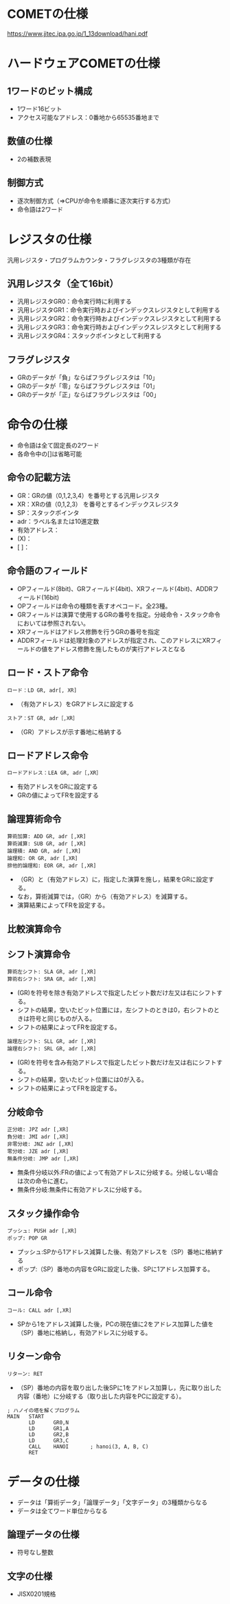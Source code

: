 # COMETの仕様
https://www.jitec.ipa.go.jp/1_13download/hani.pdf

# ハードウェアCOMETの仕様

## 1ワードのビット構成
- 1ワード16ビット
- アクセス可能なアドレス：0番地から65535番地まで

## 数値の仕様
- 2の補数表現

## 制御方式
- 逐次制御方式（⇒CPUが命令を順番に逐次実行する方式）
- 命令語は2ワード

# レジスタの仕様
汎用レジスタ・プログラムカウンタ・フラグレジスタの3種類が存在

## 汎用レジスタ（全て16bit）
- 汎用レジスタGR0：命令実行時に利用する
- 汎用レジスタGR1：命令実行時およびインデックスレジスタとして利用する
- 汎用レジスタGR2：命令実行時およびインデックスレジスタとして利用する
- 汎用レジスタGR3：命令実行時およびインデックスレジスタとして利用する
- 汎用レジスタGR4：スタックポインタとして利用する

## フラグレジスタ
- GRのデータが「負」ならばフラグレジスタは「10」
- GRのデータが「零」ならばフラグレジスタは「01」
- GRのデータが「正」ならばフラグレジスタは「00」

# 命令の仕様
- 命令語は全て固定長の2ワード
- 各命令中の[]は省略可能

## 命令の記載方法
- GR：GRの値（0,1,2,3,4）を番号とする汎用レジスタ
- XR：XRの値（0,1,2,3） を番号とするインデックスレジスタ
- SP：スタックポインタ
- adr：ラベル名または10進定数
- 有効アドレス：
- (X)：
- [ ]：

## 命令語のフィールド
- OPフィールド(8bit)、GRフィールド(4bit)、XRフィールド(4bit)、ADDRフィールド(16bit)
- OPフィールドは命令の種類を表すオペコード。全23種。
- GRフィールドは演算で使用するGRの番号を指定。分岐命令・スタック命令においては参照されない。
- XRフィールドはアドレス修飾を行うGRの番号を指定
- ADDRフィールドは処理対象のアドレスが指定され、このアドレスにXRフィールドの値をアドレス修飾を施したものが実行アドレスとなる

## ロード・ストア命令
```
ロード：LD GR, adr[, XR]
```
- （有効アドレス）をGRアドレスに設定する

```
ストア：ST GR, adr［,XR］
```
- （GR）アドレスが示す番地に格納する

## ロードアドレス命令
```
ロードアドレス：LEA GR, adr［,XR］
```
- 有効アドレスをGRに設定する
- GRの値によってFRを設定する

## 論理算術命令
```
算術加算: ADD GR, adr [,XR]
算術減算: SUB GR, adr [,XR]
論理積: AND GR, adr [,XR]
論理和: OR GR, adr [,XR]
排他的論理和: EOR GR, adr [,XR]
```

- （GR）と（有効アドレス）に，指定した演算を施し，結果をGRに設定する。
- なお，算術減算では，（GR）から（有効アドレス）を減算する。
- 演算結果によってFRを設定する。

## 比較演算命令

## シフト演算命令
```
算術左シフト: SLA GR, adr [,XR]
算術右シフト: SRA GR, adr [,XR]
```

- (GR)を符号を除き有効アドレスで指定したビット数だけ左又は右にシフトする。
- シフトの結果，空いたビット位置には，左シフトのときは0，右シフトのときは符号と同じものが入る。
- シフトの結果によってFRを設定する。

```
論理左シフト: SLL GR, adr [,XR]
論理右シフト: SRL GR, adr [,XR]
```

- (GR)を符号を含み有効アドレスで指定したビット数だけ左又は右にシフトする。
- シフトの結果，空いたビット位置には0が入る。
- シフトの結果によってFRを設定する。

## 分岐命令
```
正分岐: JPZ adr [,XR]
負分岐: JMI adr [,XR]
非零分岐: JNZ adr [,XR]
零分岐: JZE adr [,XR]
無条件分岐: JMP adr [,XR]
```

- 無条件分岐以外:FRの値によって有効アドレスに分岐する。分岐しない場合は次の命令に進む。
- 無条件分岐:無条件に有効アドレスに分岐する。

## スタック操作命令
```
プッシュ: PUSH adr [,XR]
ポップ: POP GR
```
- プッシュ:SPから1アドレス減算した後、有効アドレスを（SP）番地に格納する
- ポップ:（SP）番地の内容をGRに設定した後、SPに1アドレス加算する。

## コール命令
```
コール: CALL adr [,XR]
```
- SPから1をアドレス減算した後，PCの現在値に2をアドレス加算した値を（SP）番地に格納し，有効アドレスに分岐する。

## リターン命令
```
リターン: RET
```
- （SP）番地の内容を取り出した後SPに1をアドレス加算し，先に取り出した内容（番地）に分岐する（取り出した内容をPCに設定する）。

```
; ハノイの塔を解くプログラム
MAIN   START
       LD      GR0,N
       LD      GR1,A
       LD      GR2,B
       LD      GR3,C
       CALL    HANOI       ; hanoi(3, A, B, C)
       RET
```
# データの仕様
- データは「算術データ」「論理データ」「文字データ」の3種類からなる
- データは全てワード単位からなる

## 論理データの仕様
- 符号なし整数

## 文字の仕様
- JISX0201規格
